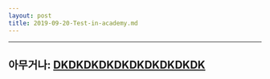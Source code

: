 ```yaml
---
layout: post
title: 2019-09-20-Test-in-academy.md
---
```


---
아무거나: [DKDKDKDKDKDKDKDKDKDK](https://scratch.mit.edu/projects/330556191/embed)
---
